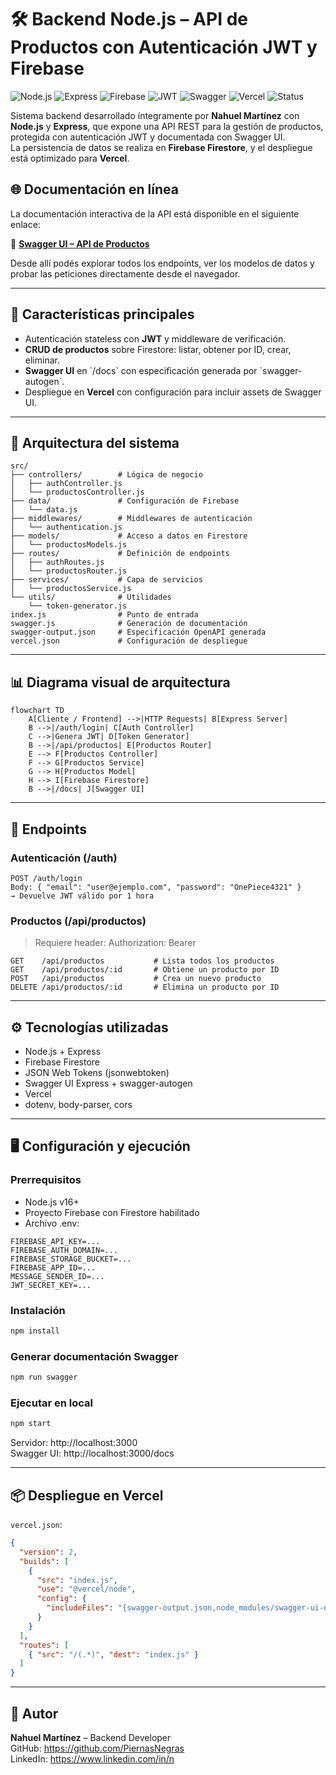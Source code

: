 # 🛠 Backend Node.js – API de Productos con Autenticación JWT y Firebase

![Node.js](https://img.shields.io/badge/Node.js-18.x-green?logo=node.js)
![Express](https://img.shields.io/badge/Express.js-5.x-lightgrey?logo=express)
![Firebase](https://img.shields.io/badge/Firebase-Firestore-orange?logo=firebase)
![JWT](https://img.shields.io/badge/JWT-Auth-blue?logo=jsonwebtokens)
![Swagger](https://img.shields.io/badge/Swagger-UI-brightgreen?logo=swagger)
![Vercel](https://img.shields.io/badge/Deployed%20on-Vercel-black?logo=vercel)
![Status](https://img.shields.io/badge/Status-Activo-success)

Sistema backend desarrollado íntegramente por **Nahuel Martínez** con **Node.js** y **Express**, que expone una API REST para la gestión de productos, protegida con autenticación JWT y documentada con Swagger UI.  
La persistencia de datos se realiza en **Firebase Firestore**, y el despliegue está optimizado para **Vercel**.


## 🌐 Documentación en línea

La documentación interactiva de la API está disponible en el siguiente enlace:

🔗 **[Swagger UI – API de Productos](https://back-end-node-js.vercel.app/docs/)**

Desde allí podés explorar todos los endpoints, ver los modelos de datos y probar las peticiones directamente desde el navegador.

---

## 🚀 Características principales

- Autenticación stateless con **JWT** y middleware de verificación.
- **CRUD de productos** sobre Firestore: listar, obtener por ID, crear, eliminar.
- **Swagger UI** en \`/docs\` con especificación generada por \`swagger-autogen\`.
- Despliegue en **Vercel** con configuración para incluir assets de Swagger UI.

---

## 📂 Arquitectura del sistema

```plaintext
src/
├── controllers/        # Lógica de negocio
│   ├── authController.js
│   └── productosController.js
├── data/               # Configuración de Firebase
│   └── data.js
├── middlewares/        # Middlewares de autenticación
│   └── authentication.js
├── models/             # Acceso a datos en Firestore
│   └── productosModels.js
├── routes/             # Definición de endpoints
│   ├── authRoutes.js
│   └── productosRouter.js
├── services/           # Capa de servicios
│   └── productosService.js
└── utils/              # Utilidades
    └── token-generator.js
index.js                # Punto de entrada
swagger.js              # Generación de documentación
swagger-output.json     # Especificación OpenAPI generada
vercel.json             # Configuración de despliegue
```

---

## 📊 Diagrama visual de arquitectura

```mermaid
flowchart TD
    A[Cliente / Frontend] -->|HTTP Requests| B[Express Server]
    B -->|/auth/login| C[Auth Controller]
    C -->|Genera JWT| D[Token Generator]
    B -->|/api/productos| E[Productos Router]
    E --> F[Productos Controller]
    F --> G[Productos Service]
    G --> H[Productos Model]
    H --> I[Firebase Firestore]
    B -->|/docs| J[Swagger UI]
```

---

## 🔗 Endpoints

### Autenticación (/auth)
```
POST /auth/login
Body: { "email": "user@ejemplo.com", "password": "OnePiece4321" }
→ Devuelve JWT válido por 1 hora
```

### Productos (/api/productos)
> Requiere header: Authorization: Bearer <token>

```
GET    /api/productos           # Lista todos los productos
GET    /api/productos/:id       # Obtiene un producto por ID
POST   /api/productos           # Crea un nuevo producto
DELETE /api/productos/:id       # Elimina un producto por ID
```

---

## ⚙️ Tecnologías utilizadas

- Node.js + Express
- Firebase Firestore
- JSON Web Tokens (jsonwebtoken)
- Swagger UI Express + swagger-autogen
- Vercel
- dotenv, body-parser, cors

---

## 🖥 Configuración y ejecución

### Prerrequisitos
- Node.js v16+
- Proyecto Firebase con Firestore habilitado
- Archivo .env:
```
FIREBASE_API_KEY=...
FIREBASE_AUTH_DOMAIN=...
FIREBASE_STORAGE_BUCKET=...
FIREBASE_APP_ID=...
MESSAGE_SENDER_ID=...
JWT_SECRET_KEY=...
```

### Instalación
```bash
npm install
```

### Generar documentación Swagger
```bash
npm run swagger
```

### Ejecutar en local
```bash
npm start
```
Servidor: http://localhost:3000  
Swagger UI: http://localhost:3000/docs

---

## 📦 Despliegue en Vercel

`vercel.json`:
```json
{
  "version": 2,
  "builds": [
    {
      "src": "index.js",
      "use": "@vercel/node",
      "config": {
        "includeFiles": "{swagger-output.json,node_modules/swagger-ui-dist/**}"
      }
    }
  ],
  "routes": [
    { "src": "/(.*)", "dest": "index.js" }
  ]
}
```

---

## 👤 Autor

**Nahuel Martínez** – Backend Developer  
GitHub: https://github.com/PiernasNegras  
LinkedIn: https://www.linkedin.com/in/n